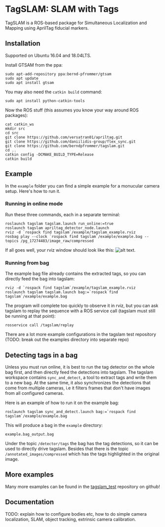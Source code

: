 # TagSLAM: SLAM with Tags

TagSLAM is a ROS-based package for Simultaneous Localization and
Mapping using AprilTag fiducial markers.

## Installation

Supported on Ubuntu 16.04 and 18.04LTS.

Install GTSAM from the ppa:

    sudo apt-add-repository ppa:bernd-pfrommer/gtsam
    sudo apt update
    sudo apt install gtsam

You may also need the ``catkin build`` command:

    sudo apt install python-catkin-tools

Now the ROS stuff (this assumes you know your way around ROS packages):

    cat catkin_ws
    mkdir src
    cd src
    git clone https://github.com/versatran01/apriltag.git
    git clone https://github.com/daniilidis-group/flex_sync.git
    git clone https://github.com/berndpfrommer/tagslam.git
    cd ..
    catkin config -DCMAKE_BUILD_TYPE=Release
    catkin build

## Example

In the ``example`` folder you can find a simple example for a
monucular camera setup. Here's how to run it.

### Running in online mode

Run these three commands, each in a separate terminal:

    roslaunch tagslam tagslam.launch run_online:=true
    roslaunch tagslam apriltag_detector_node.launch
    rviz -d `rospack find tagslam`/example/tagslam_example.rviz
    rosbag play --clock `rospack find tagslam`/example/example.bag --topics /pg_17274483/image_raw/compressed

If all goes well, your rviz window should look like this:
![alt text](https://github.com/berndpfrommer/tagslam/blob/master/example/tagslam_example.png "rviz image").

### Running from bag

The example bag file already contains the extracted tags,
so you can directly feed the bag into tagslam:

    rviz -d `rospack find tagslam`/example/tagslam_example.rviz
    roslaunch tagslam tagslam.launch bag:=`rospack find tagslam`/example/example.bag

The program will complete too quickly to observe it in rviz, but you can
ask tagslam to replay the sequence with a ROS service call (tagslam must
still be running at that point):

    rosservice call /tagslam/replay

There are a lot more example configurations in the tagslam test
repository (TODO: break out the examples directory into separate repo)

## Detecting tags in a bag

Unless you must run online, it is best to run the tag detector on the
whole bag first, and then directly feed the detections into tagslam.
The tagslam workspace contains ``sync_and_detect``, a tool to extract
tags and write them to a new bag. At the same time, it also synchronizes
the detections that come from multiple cameras, i.e it filters frames
that don't have images from all configured cameras.

Here is an example of how to run it on the example bag:

    roslaunch tagslam sync_and_detect.launch bag:=`rospack find tagslam`/example/example.bag

This will produce a bag in the ``example`` directory:

    example.bag_output.bag

Under the topic ``/detector/tags`` the bag has the tag detections, so it
can be used to directly drive tagslam. Besides that there is the topic
``/annotated_images/compressed`` which has the tags highlighted in the
original image.

## More examples

Many more examples can be found in the 
[tagslam_test](https://github.com/berndpfrommer/tagslam_test)
repository on github!


## Documentation

TODO: explain how to configure bodies etc, how to do simple camera localization,
SLAM, object tracking, extrinsic camera calibration.
